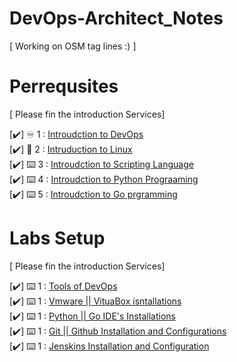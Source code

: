 # DevOps-Architect_Notes
[ Working on OSM tag lines :) ] 

# Perrequsites 
[ Please fin the introduction Services]

[✔️] ♾️ 1 :   <a href="https://github.com/BilalMaz/DevOps-Architect_Notes/blob/main/Introudction_to_DevOps">Introudction to DevOps</a> <br> 
[✔️] 🐧 2  :  <a href="https://github.com/BilalMaz/DevOps-Architect_Notes/blob/main/Linux%20-%20CrashCourse.pdf">Intruduction to Linux</a><br> 
[✔️] ⌨️ 3  :  <a href="#">Introudction to Scripting Language</a><br> 
[✔️] ⌨️ 4  :  <a href="#">Introudction to Python Prograaming </a><br>
[✔️] ⌨️ 5  :  <a href="#">Introudction to Go prgramming </a><br>  

# Labs Setup  
[ Please fin the introduction Services]

[✔️] ⌨️ 1  :  <a href="#">Tools of DevOps</a><br> 
[✔️] ⌨️ 1  :  <a href="#">Vmware || VituaBox isntallations</a><br> 
[✔️] ⌨️ 1  :  <a href="#">Python || Go IDE's Installations</a><br> 
[✔️] ⌨️ 1  :  <a href="#">Git ||  Github Installation and Configurations</a><br> 
[✔️] ⌨️ 1  :  <a href="#">Jenskins Installation and Configuration </a><br> 